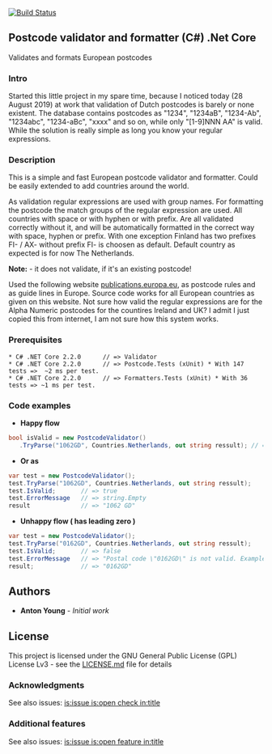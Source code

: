 [![Build Status](https://dev.azure.com/antonyoung/Validator/_apis/build/status/antonyoung.postalcode?branchName=master)](https://dev.azure.com/antonyoung/Validator/_build/latest?definitionId=3&branchName=master)
## Postcode validator and formatter (C#) .Net Core

Validates and formats European postcodes

### Intro

Started this little project in my spare time, because I noticed today (28 August 2019) at work that validation of Dutch postcodes is barely or none existent. 
The database contains postcodes as "1234", "1234aB", "1234-Ab", "1234abc", "1234-aBc", "xxxx" and so on, while only "[1-9]NNN AA" is valid. 
While the solution is really simple as long you know your regular expressions. 

### Description

This is a simple and fast European postcode validator and formatter. 
Could be easily extended to add countries around the world.

As validation regular expressions are used with group names. 
For formatting the postcode the match groups of the regular expression are used. 
All countries with space or with hyphen or with prefix.
Are all validated correctly without it, and will be automatically formatted in the correct way with space, hyphen or prefix. 
With one exception Finland has two prefixes FI- / AX- without prefix FI- is choosen as default.
Default country as expected is for now The Netherlands.    

**Note:** - it does not validate, if it's an existing postcode!

Used the following website [publications.europa.eu](http://publications.europa.eu/code/en/en-390105.htm), as postcode rules and as guide lines in Europe. 
Source code works for all European countries as given on this website.
Not sure how valid the regular expressions are for the Alpha Numeric postcodes for the countires Ireland and UK?
I admit I just copied this from internet, I am not sure how this system works. 
 
### Prerequisites
```
* C# .NET Core 2.2.0	  // => Validator
* C# .NET Core 2.2.0      // => Postcode.Tests (xUnit) * With 147 tests =>  ~2 ms per test.
* C# .NET Core 2.2.0      // => Formatters.Tests (xUnit) * With 36 tests => ~1 ms per test.
```
### Code examples

* **Happy flow**
```csharp
bool isValid = new PostcodeValidator()
   .TryParse("1062GD", Countries.Netherlands, out string ressult); // => result = "1062 GD", isValid = true
```
* **Or as** 
```csharp
var test = new PostcodeValidator(); 
test.TryParse("1062GD", Countries.Netherlands, out string ressult);
test.IsValid;       // => true					
test.ErrorMessage   // => string.Empty
result              // => "1062 GD"
```
* **Unhappy flow ( has leading zero )**
```csharp
var test = new PostcodeValidator(); 
test.TryParse("0162GD", Countries.Netherlands, out string ressult);
test.IsValid;       // => false					
test.ErrorMessage   // => "Postal code \"0162GD\" is not valid. Example \"1234 AB\"."
result;             // => "0162GD"
```

## Authors

* **Anton Young** - *Initial work*

## License

This project is licensed under the GNU General Public License (GPL) License Lv3 - see the [LICENSE.md](LICENSE.md) file for details

### Acknowledgments
See also issues: [is:issue is:open check in:title](https://github.com/antonyoung/postalcode/issues?utf8=%E2%9C%93&q=is%3Aissue+is%3Aopen+check+in%3Atitle)

### Additional features
See also issues: [is:issue is:open feature in:title](https://github.com/antonyoung/postalcode/issues?utf8=%E2%9C%93&q=is%3Aissue+is%3Aopen+feature+in%3Atitle+)
